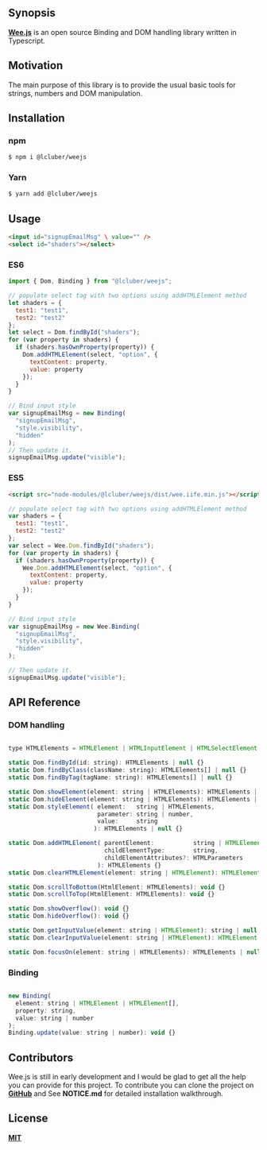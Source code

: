 ## Synopsis

**[Wee.js](https://github.com/LCluber/Wee.js)** is an open source Binding and DOM handling library written in Typescript.

## Motivation

The main purpose of this library is to provide the usual basic tools for strings, numbers and DOM manipulation.

## Installation

### npm

```bash
$ npm i @lcluber/weejs
```

### Yarn

```bash
$ yarn add @lcluber/weejs
```

## Usage

```html
<input id="signupEmailMsg" \ value="" />
<select id="shaders"></select>
```

### ES6

```javascript
import { Dom, Binding } from "@lcluber/weejs";

// populate select tag with two options using addHTMLElement method
let shaders = {
  test1: "test1",
  test2: "test2"
};
let select = Dom.findById("shaders");
for (var property in shaders) {
  if (shaders.hasOwnProperty(property)) {
    Dom.addHTMLElement(select, "option", {
      textContent: property,
      value: property
    });
  }
}

// Bind input style
var signupEmailMsg = new Binding(
  "signupEmailMsg",
  "style.visibility",
  "hidden"
);
// Then update it.
signupEmailMsg.update("visible");
```

### ES5

```html
<script src="node-modules/@lcluber/weejs/dist/wee.iife.min.js"></script>
```

```javascript
// populate select tag with two options using addHTMLElement method
var shaders = {
  test1: "test1",
  test2: "test2"
};
var select = Wee.Dom.findById("shaders");
for (var property in shaders) {
  if (shaders.hasOwnProperty(property)) {
    Wee.Dom.addHTMLElement(select, "option", {
      textContent: property,
      value: property
    });
  }
}

// Bind input style
var signupEmailMsg = new Wee.Binding(
  "signupEmailMsg",
  "style.visibility",
  "hidden"
);

// Then update it.
signupEmailMsg.update("visible");
```

## API Reference

### DOM handling

```javascript

type HTMLElements = HTMLElement | HTMLInputElement | HTMLSelectElement | HTMLTextAreaElement | HTMLProgressElement | HTMLCanvasElement | HTMLIFrameElement;

static Dom.findById(id: string): HTMLElements | null {}
static Dom.findByClass(className: string): HTMLElements[] | null {}
static Dom.findByTag(tagName: string): HTMLElements[] | null {}

static Dom.showElement(element: string | HTMLElements): HTMLElements | null {}
static Dom.hideElement(element: string | HTMLElements): HTMLElements | null {}
static Dom.styleElement( element:   string | HTMLElements,
                         parameter: string | number,
                         value:     string
                        ): HTMLElements | null {}

static Dom.addHTMLElement( parentElement:           string | HTMLElement,
                           childElementType:        string,
                           childElementAttributes?: HTMLParameters
                         ): HTMLElements {}
static Dom.clearHTMLElement(element: string | HTMLElement): HTMLElement | null {}

static Dom.scrollToBottom(HtmlElement: HTMLElements): void {}
static Dom.scrollToTop(HtmlElement: HTMLElements): void {}

static Dom.showOverflow(): void {}
static Dom.hideOverflow(): void {}

static Dom.getInputValue(element: string | HTMLElement): string | null {}
static Dom.clearInputValue(element: string | HTMLElement): HTMLElement | null {}

static Dom.focusOn(element: string | HTMLElements): HTMLElements | null {}

```

### Binding

```javascript

new Binding(
  element: string | HTMLElement | HTMLElement[],
  property: string,
  value: string | number
);
Binding.update(value: string | number): void {}

```

## Contributors

Wee.js is still in early development and I would be glad to get all the help you can provide for this project.
To contribute you can clone the project on **[GitHub](https://github.com/LCluber/Wee.js)** and See **NOTICE.md** for detailed installation walkthrough.

## License

**[MIT](https://github.com/LCluber/Wee.js/blob/master/LICENSE.md)**
